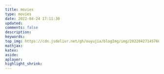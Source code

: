 ```yaml
---
title: movies
type: movies
date: 2022-04-24 17:11:30
updated:
comments: false
description:
keywords:
top_img: https://cdn.jsdelivr.net/gh/ouyujia/blogImg/img/202204271457607.jpg
mathjax:
katex:
aside:
aplayer:
highlight_shrink:
---
```


